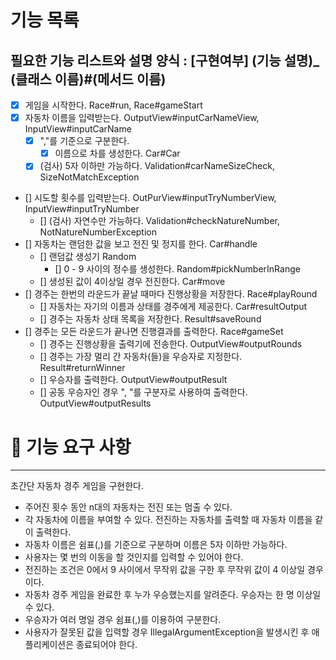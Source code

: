 # 기능 목록
필요한 기능 리스트와 설명
양식 : [구현여부] (기능 설명)_ (클래스 이름)#(메서드 이름)
---
- [X] 게임을 시작한다. Race#run, Race#gameStart
- [X] 자동차 이름을 입력받는다. OutputView#inputCarNameView, InputView#inputCarName
  - [X] ","를 기준으로 구분한다.  
    - [X] 이름으로 차를 생성한다. Car#Car
  - [X] (검사) 5자 이하만 가능하다. Validation#carNameSizeCheck, SizeNotMatchException
- [] 시도할 횟수를 입력받는다. OutPurView#inputTryNumberView, InputView#inputTryNumber
  - [] (검사) 자연수만 가능하다. Validation#checkNatureNumber, NotNatureNumberException
- [] 자동차는 랜덤한 값을 보고 전진 및 정지를 한다. Car#handle
  - [] 랜덤값 생성기 Random
    - [] 0 - 9 사이의 정수를 생성한다. Random#pickNumberInRange
  - [] 생성된 값이 4이상일 경우 전진한다. Car#move
- [] 경주는 한번의 라운드가 끝날 때마다 진행상황을 저장한다. Race#playRound
  - [] 자동차는 자기의 이름과 상태를 경주에게 제공한다. Car#resultOutput
  - [] 경주는 자동차 상태 목록을 저장한다. Result#saveRound
- [] 경주는 모든 라운드가 끝나면 진행결과를 출력한다. Race#gameSet
  - [] 경주는 진행상황을 출력기에 전송한다. OutputView#outputRounds
  - [] 경주는 가장 멀리 간 자동차(들)을 우승자로 지정한다. Result#returnWinner
  - [] 우승자를 출력한다. OutputView#outputResult
  - [] 공동 우승자인 경우 ", "를 구분자로 사용하여 출력한다. OutputView#outputResults




# 🚀 기능 요구 사항

---
초간단 자동차 경주 게임을 구현한다.

- 주어진 횟수 동안 n대의 자동차는 전진 또는 멈출 수 있다.
- 각 자동차에 이름을 부여할 수 있다. 전진하는 자동차를 출력할 때 자동차 이름을 같이 출력한다.
- 자동차 이름은 쉼표(,)를 기준으로 구분하며 이름은 5자 이하만 가능하다.
- 사용자는 몇 번의 이동을 할 것인지를 입력할 수 있어야 한다.
- 전진하는 조건은 0에서 9 사이에서 무작위 값을 구한 후 무작위 값이 4 이상일 경우이다.
- 자동차 경주 게임을 완료한 후 누가 우승했는지를 알려준다. 우승자는 한 명 이상일 수 있다.
- 우승자가 여러 명일 경우 쉼표(,)를 이용하여 구분한다.
- 사용자가 잘못된 값을 입력할 경우 IllegalArgumentException을 발생시킨 후 애플리케이션은 종료되어야 한다.
